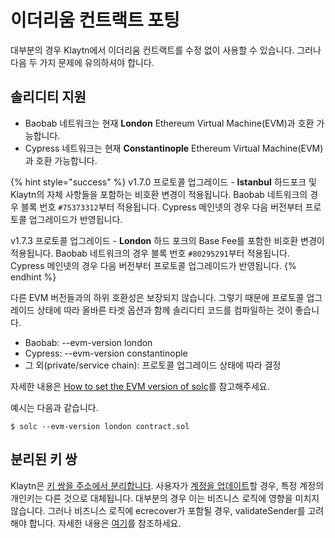 # 이더리움 컨트랙트 포팅 <a id="porting-ethereum-contract"></a>

대부분의 경우 Klaytn에서 이더리움 컨트랙트를 수정 없이 사용할 수 있습니다. 그러나 다음 두 가지 문제에 유의하셔야 합니다.

## 솔리디티 지원 <a id="solidity-support"></a>

* Baobab 네트워크는 현재 **London** Ethereum Virtual Machine(EVM)과 호환 가능합니다.
* Cypress 네트워크는 현재 **Constantinople** Ethereum Virtual Machine(EVM)과 호환 가능합니다.

{% hint style="success" %}
v1.7.0 프로토콜 업그레이드 - **Istanbul** 하드포크 및 Klaytn의 자체 사항들을 포함하는 비호환 변경이 적용됩니다. Baobab 네트워크의 경우 블록 번호 `#75373312`부터 적용됩니다. Cypress 메인넷의 경우 다음 버전부터 프로토콜 업그레이드가 반영됩니다.

v1.7.3 프로토콜 업그레이드 - **London** 하드 포크의 Base Fee를 포함한 비호환 변경이 적용됩니다. Baobab 네트워크의 경우 블록 번호 `#80295291`부터 적용됩니다. Cypress 메인넷의 경우 다음 버전부터 프로토콜 업그레이드가 반영됩니다.
{% endhint %}

다른 EVM 버전들과의 하위 호환성은 보장되지 않습니다. 그렇기 때문에 프로토콜 업그레이드 상태에 따라 올바른 타겟 옵션과 함께 솔리디티 코드를 컴파일하는 것이 좋습니다.
* Baobab: --evm-version london
* Cypress: --evm-version constantinople
* 그 외(private/service chain): 프로토콜 업그레이드 상태에 따라 결정

자세한 내용은 [How to set the EVM version of solc](https://solidity.readthedocs.io/en/latest/using-the-compiler.html#setting-the-evm-version-to-target)를 참고해주세요.


예시는 다음과 같습니다.

```
$ solc --evm-version london contract.sol
```

## 분리된 키 쌍 <a id="decoupled-key-pairs"></a>

Klaytn은 [키 쌍을 주소에서 분리합니다](../klaytn/design/accounts.md#decoupling-key-pairs-from-addresses). 사용자가 [계정을 업데이트](../klaytn/design/transactions/basic.md#txtypeaccountupdate)할 경우, 특정 계정의 개인키는 다른 것으로 대체됩니다. 대부분의 경우 이는 비즈니스 로직에 영향을 미치지 않습니다. 그러나 비즈니스 로직에 ecrecover가 포함될 경우, validateSender를 고려해야 합니다. 자세한 내용은 [여기](precompiled-contracts/precompiled-contracts.md)를 참조하세요.
